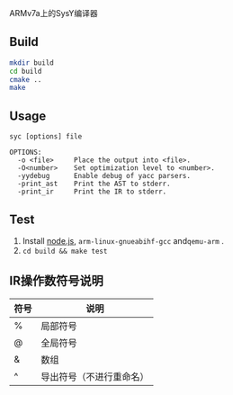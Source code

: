 ARMv7a上的SysY编译器

## Build

```bash
mkdir build
cd build
cmake ..
make
```

## Usage
```
syc [options] file

OPTIONS:
  -o <file>     Place the output into <file>.
  -O<number>    Set optimization level to <number>.
  -yydebug      Enable debug of yacc parsers.
  -print_ast    Print the AST to stderr.
  -print_ir     Print the IR to stderr.

```

## Test

1. Install [node.js](https://nodejs.org), `arm-linux-gnueabihf-gcc` and`qemu-arm` .
2. `cd build && make test`

## IR操作数符号说明

|符号|          说明          |
|----|------------------------|
| %  |        局部符号        |
| @  |        全局符号        |
| &  |          数组          |
| ^  |导出符号（不进行重命名）|

